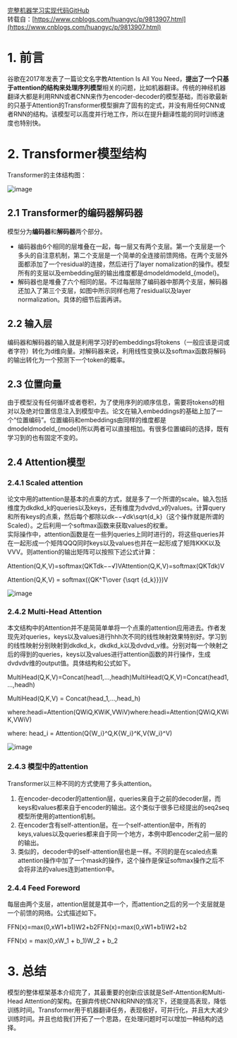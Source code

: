 [完整机器学习实现代码GitHub](https://github.com/SmallVagetable/machine_learning_python)  
转载自：[https://www.cnblogs.com/huangyc/p/9813907.html](https://www.cnblogs.com/huangyc/p/9813907.html)  



1\. 前言
======

谷歌在2017年发表了一篇论文名字教Attention Is All You Need，**提出了一个只基于attention的结构来处理序列模型**相关的问题，比如机器翻译。传统的神经机器翻译大都是利用RNN或者CNN来作为encoder-decoder的模型基础，而谷歌最新的只基于Attention的Transformer模型摒弃了固有的定式，并没有用任何CNN或者RNN的结构。该模型可以高度并行地工作，所以在提升翻译性能的同时训练速度也特别快。



2\. Transformer模型结构
===================

Transformer的主体结构图：

![image](https://note.youdao.com/yws/api/personal/file/512B77E2B038424A8BD6FCB2A5AB91B6?method=download&shareKey=621bb170e4eb474aa027ea299b31413c)

2.1 Transformer的编码器解码器
----------------------

模型分为**编码器**和**解码器**两个部分。

*   编码器由6个相同的层堆叠在一起，每一层又有两个支层。第一个支层是一个多头的自注意机制，第二个支层是一个简单的全连接前馈网络。在两个支层外面都添加了一个residual的连接，然后进行了layer nomalization的操作。模型所有的支层以及embedding层的输出维度都是dmodeldmodeld_{model}。
*   解码器也是堆叠了六个相同的层。不过每层除了编码器中那两个支层，解码器还加入了第三个支层，如图中所示同样也用了residual以及layer normalization。具体的细节后面再讲。

2.2 输入层
-------

编码器和解码器的输入就是利用学习好的embeddings将tokens（一般应该是词或者字符）转化为d维向量。对解码器来说，利用线性变换以及softmax函数将解码的输出转化为一个预测下一个token的概率。

2.3 位置向量
--------

由于模型没有任何循环或者卷积，为了使用序列的顺序信息，需要将tokens的相对以及绝对位置信息注入到模型中去。论文在输入embeddings的基础上加了一个“位置编码”。位置编码和embeddings由同样的维度都是dmodeldmodeld_{model}所以两者可以直接相加。有很多位置编码的选择，既有学习到的也有固定不变的。

2.4 Attention模型
---------------

### 2.4.1 Scaled attention

论文中用的attention是基本的点乘的方式，就是多了一个所谓的scale。输入包括维度为dkdkd_k的queries以及keys，还有维度为dvdvd_v的values。计算query和所有keys的点乘，然后每个都除以dk−−√dk\\sqrt{d_k}（这个操作就是所谓的Scaled）。之后利用一个softmax函数来获取values的权重。  
实际操作中，attention函数是在一些列queries上同时进行的，将这些queries并在一起形成一个矩阵QQQ同时keys以及values也并在一起形成了矩阵KKK以及VVV。则attention的输出矩阵可以按照下述公式计算：

Attention(Q,K,V)=softmax(QKTdk−−√)VAttention(Q,K,V)=softmax(QKTdk)V

Attention(Q,K,V) = softmax({QK^T\\over {\\sqrt {d_k}}})V

![image](https://note.youdao.com/yws/api/personal/file/63021643358E47689B86ECA332EE2FBC?method=download&shareKey=952d59c0237db8aaa184381a877074fe)

### 2.4.2 Multi-Head Attention

本文结构中的Attention并不是简简单单将一个点乘的attention应用进去。作者发现先对queries，keys以及values进行hhh次不同的线性映射效果特别好。学习到的线性映射分别映射到dkdkd_k，dkdkd_k以及dvdvd_v维。分别对每一个映射之后的得到的queries，keys以及values进行attention函数的并行操作，生成dvdvdv维的output值。具体结构和公式如下。

MultiHead(Q,K,V)=Concat(head1,...,headh)MultiHead(Q,K,V)=Concat(head1,...,headh)

MultiHead(Q,K,V) = Concat(head\_1,...,head\_h)

where:headi=Attention(QWiQ,KWiK,VWiV)where:headi=Attention(QWiQ,KWiK,VWiV)

where: head\_i = Attention(Q{W\_i}^Q,K{W\_i}^K,V{W\_i}^V)

![image](https://note.youdao.com/yws/api/personal/file/30F703343EAA4A2EBCDBDAD352C39D21?method=download&shareKey=cc9219b0e1501110ad18e9779f27ec31)

### 2.4.3 模型中的attention

Transformer以三种不同的方式使用了多头attention。

1.  在encoder-decoder的attention层，queries来自于之前的decoder层，而keys和values都来自于encoder的输出。这个类似于很多已经提出的seq2seq模型所使用的attention机制。
2.  在encoder含有self-attention层。在一个self-attention层中，所有的keys,values以及queries都来自于同一个地方，本例中即encoder之前一层的的输出。
3.  类似的，decoder中的self-attention层也是一样。不同的是在scaled点乘attention操作中加了一个mask的操作，这个操作是保证softmax操作之后不会将非法的values连到attention中。

### 2.4.4 Feed Foreword

每层由两个支层，attention层就是其中一个，而attention之后的另一个支层就是一个前馈的网络。公式描述如下。  

FFN(x)=max(0,xW1+b1)W2+b2FFN(x)=max(0,xW1+b1)W2+b2

FFN(x) = max(0,xW\_1 + b\_1)W\_2 + b\_2


3\. 总结
======

模型的整体框架基本介绍完了，其最重要的创新应该就是Self-Attention和Multi-Head Attention的架构。在摒弃传统CNN和RNN的情况下，还能提高表现，降低训练时间。Transformer用于机器翻译任务，表现极好，可并行化，并且大大减少训练时间。并且也给我们开拓了一个思路，在处理问题时可以增加一种结构的选择。

